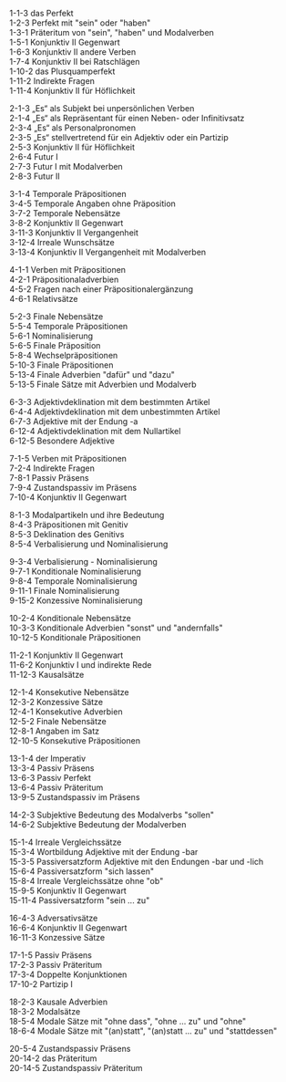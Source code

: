 1-1-3  das Perfekt  
1-2-3  Perfekt mit "sein" oder "haben"  
1-3-1  Präteritum von "sein", "haben" und Modalverben  
1-5-1  Konjunktiv II Gegenwart  
1-6-3  Konjunktiv II andere Verben  
1-7-4  Konjunktiv II bei Ratschlägen  
1-10-2 das Plusquamperfekt  
1-11-2 Indirekte Fragen  
1-11-4 Konjunktiv II für Höflichkeit  

2-1-3  „Es“ als Subjekt bei unpersönlichen Verben  
2-1-4  „Es“ als Repräsentant für einen Neben- oder Infinitivsatz  
2-3-4  „Es“ als Personalpronomen  
2-3-5  „Es“ stellvertretend für ein Adjektiv oder ein Partizip  
2-5-3  Konjunktiv II für Höflichkeit  
2-6-4  Futur I  
2-7-3  Futur I mit Modalverben  
2-8-3  Futur II  

3-1-4  Temporale Präpositionen  
3-4-5  Temporale Angaben ohne Präposition  
3-7-2  Temporale Nebensätze  
3-8-2  Konjunktiv II Gegenwart  
3-11-3 Konjunktiv II Vergangenheit  
3-12-4 Irreale Wunschsätze  
3-13-4 Konjunktiv II Vergangenheit mit Modalverben  

4-1-1  Verben mit Präpositionen  
4-2-1  Präpositionaladverbien  
4-5-2  Fragen nach einer Präpositionalergänzung  
4-6-1  Relativsätze  

5-2-3  Finale Nebensätze  
5-5-4  Temporale Präpositionen  
5-6-1  Nominalisierung  
5-6-5  Finale Präposition  
5-8-4  Wechselpräpositionen  
5-10-3 Finale Präpositionen  
5-13-4 Finale Adverbien "dafür" und "dazu"  
5-13-5 Finale Sätze mit Adverbien und Modalverb  

6-3-3  Adjektivdeklination mit dem bestimmten Artikel  
6-4-4  Adjektivdeklination mit dem unbestimmten Artikel  
6-7-3  Adjektive mit der Endung -a  
6-12-4 Adjektivdeklination mit dem Nullartikel  
6-12-5 Besondere Adjektive  

7-1-5  Verben mit Präpositionen  
7-2-4  Indirekte Fragen  
7-8-1  Passiv Präsens  
7-9-4  Zustandspassiv im Präsens  
7-10-4 Konjunktiv II Gegenwart  

8-1-3  Modalpartikeln und ihre Bedeutung  
8-4-3  Präpositionen mit Genitiv  
8-5-3  Deklination des Genitivs  
8-5-4  Verbalisierung und Nominalisierung  

9-3-4  Verbalisierung - Nominalisierung  
9-7-1  Konditionale Nominalisierung  
9-8-4  Temporale Nominalisierung  
9-11-1 Finale Nominalisierung  
9-15-2 Konzessive Nominalisierung  

10-2-4  Konditionale Nebensätze  
10-3-3  Konditionale Adverbien "sonst" und "andernfalls"  
10-12-5 Konditionale Präpositionen  

11-2-1  Konjunktiv II Gegenwart  
11-6-2  Konjunktiv I und indirekte Rede  
11-12-3 Kausalsätze  

12-1-4  Konsekutive Nebensätze  
12-3-2  Konzessive Sätze  
12-4-1  Konsekutive Adverbien  
12-5-2  Finale Nebensätze  
12-8-1  Angaben im Satz  
12-10-5 Konsekutive Präpositionen  

13-1-4  der Imperativ  
13-3-4  Passiv Präsens  
13-6-3  Passiv Perfekt  
13-6-4  Passiv Präteritum  
13-9-5  Zustandspassiv im Präsens  

14-2-3  Subjektive Bedeutung des Modalverbs "sollen"  
14-6-2  Subjektive Bedeutung der Modalverben  

15-1-4  Irreale Vergleichssätze  
15-3-4  Wortbildung Adjektive mit der Endung -bar  
15-3-5  Passiversatzform Adjektive mit den Endungen -bar und -lich  
15-6-4  Passiversatzform "sich lassen"  
15-8-4  Irreale Vergleichssätze ohne "ob"  
15-9-5  Konjunktiv II Gegenwart  
15-11-4 Passiversatzform "sein ... zu"  

16-4-3  Adversativsätze  
16-6-4  Konjunktiv II Gegenwart  
16-11-3 Konzessive Sätze  

17-1-5  Passiv Präsens  
17-2-3  Passiv Präteritum  
17-3-4  Doppelte Konjunktionen  
17-10-2 Partizip I  

18-2-3  Kausale Adverbien  
18-3-2  Modalsätze  
18-5-4  Modale Sätze mit "ohne dass", "ohne ... zu" und "ohne"  
18-6-4  Modale Sätze mit "(an)statt", "(an)statt ... zu" und "stattdessen"  

20-5-4  Zustandspassiv Präsens  
20-14-2 das Präteritum  
20-14-5 Zustandspassiv Präteritum  
